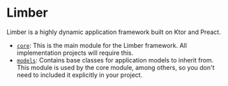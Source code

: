 # Limber

Limber is a highly dynamic application framework built on Ktor and Preact.

* [`core`](/core):
    This is the main module for the Limber framework. All implementation projects will require this.
* [`models`](/models):
    Contains base classes for application models to inherit from. This module is used by the core
    module, among others, so you don't need to included it explicitly in your project.
